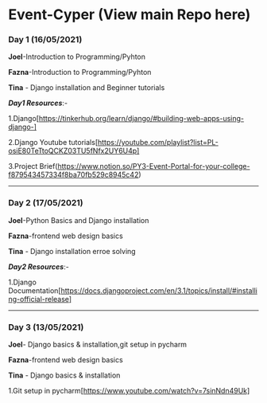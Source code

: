 # Event-Cyper (View main Repo here)
### Day 1 (16/05/2021)

**Joel**-Introduction to Programming/Pyhton

**Fazna**-Introduction to Programming/Pyhton

**Tina** - Django installation and Beginner tutorials

***Day1 Resources***:-

1.Django[https://tinkerhub.org/learn/django/#building-web-apps-using-django-]

2.Django Youtube tutorials[https://youtube.com/playlist?list=PL-osiE80TeTtoQCKZ03TU5fNfx2UY6U4p]

3.Project Brief(https://www.notion.so/PY3-Event-Portal-for-your-college-f879543457334f8ba70fb529c8945c42)

-----------------------------------------------------------------------------------------------------------------------------------------------------------

### Day 2 (17/05/2021)

**Joel**-Python Basics and Django installation

**Fazna**-frontend web design basics

**Tina** - Django installation erroe solving

***Day2 Resources***:-

1.Django Documentation[https://docs.djangoproject.com/en/3.1/topics/install/#installing-official-release]


-----------------------------------------------------------------------------------------------------------------------------------------------------------
### Day 3 (13/05/2021)

**Joel**- Django basics & installation,git setup in pycharm

**Fazna**-frontend web design basics

**Tina** - Django basics & installation

1.Git setup in pycharm[https://www.youtube.com/watch?v=7sinNdn49Uk]

